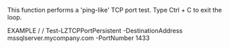 This function performs a 'ping-like' TCP port test. Type Ctrl + C to exit the loop.  

EXAMPLE  /
/
    Test-LZTCPPortPersistent -DestinationAddress mssqlserver.mycompany.com -PortNumber 1433
